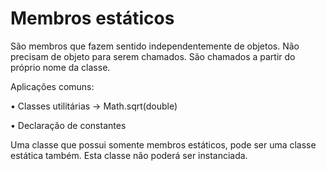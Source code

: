 # Membros estáticos

São membros que fazem sentido independentemente de objetos. Não 
precisam de objeto para serem chamados. São chamados a partir do 
próprio nome da classe.



Aplicações comuns:

 • Classes utilitárias   ->  Math.sqrt(double) 
 
 • Declaração de constantes




Uma classe que possui somente membros estáticos, pode ser uma classe 
estática também. Esta classe não poderá ser instanciada.
